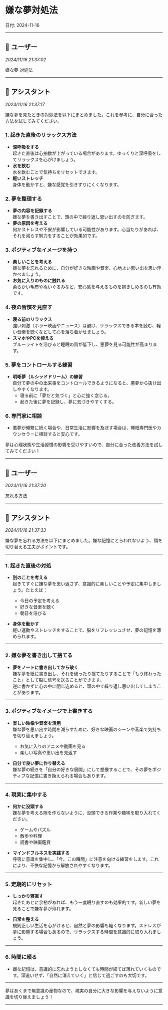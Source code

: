 # 嫌な夢対処法

日付: 2024-11-16

---

## 👤 ユーザー
*2024/11/16 21:37:02*

嫌な夢 対処法

---

## 🤖 アシスタント
*2024/11/16 21:37:17*

嫌な夢を見たときの対処法を以下にまとめました。これを参考に、自分に合った方法を試してみてください。

### 1. **起きた直後のリラックス方法**
   - **深呼吸をする**  
     起きた直後は心拍数が上がっている場合があります。ゆっくりと深呼吸をしてリラックスを心がけましょう。
   - **水を飲む**  
     水を飲むことで気持ちをリセットできます。
   - **軽いストレッチ**  
     身体を動かすと、嫌な感覚を引きずりにくくなります。

### 2. **夢を整理する**
   - **夢の内容を記録する**  
     嫌な夢を書き出すことで、頭の中で繰り返し思い出すのを防ぎます。
   - **夢の原因を考える**  
     何かストレスや不安が影響している可能性があります。心当たりがあれば、それを減らす努力をすることが効果的です。

### 3. **ポジティブなイメージを持つ**
   - **楽しいことを考える**  
     嫌な夢を忘れるために、自分が好きな映画や音楽、心地よい思い出を思い浮かべましょう。
   - **お気に入りのものに触れる**  
     柔らかい毛布やぬいぐるみなど、安心感を与えるものを抱きしめるのも有効です。

### 4. **夜の習慣を見直す**
   - **寝る前のリラックス**  
     強い刺激（ホラー映画やニュース）は避け、リラックスできる本を読む、軽い音楽を聴くなどして心を落ち着かせましょう。
   - **スマホやPCを控える**  
     ブルーライトを浴びると睡眠の質が低下し、悪夢を見る可能性が高まります。

### 5. **夢をコントロールする練習**
   - **明晰夢（ルシッドドリーム）の練習**  
     自分で夢の中の出来事をコントロールできるようになると、悪夢から抜け出しやすくなります。  
     - 寝る前に「夢だと気づく」と心に強く念じる。
     - 起きた後に夢を記録し、夢に気づきやすくする。

### 6. **専門家に相談**
   - 悪夢が頻繁に続く場合や、日常生活に影響を及ぼす場合は、睡眠専門医やカウンセラーに相談すると安心です。

夢は心理状態や生活習慣の影響を受けやすいので、自分に合った改善方法を試してみてください！

---

## 👤 ユーザー
*2024/11/16 21:37:20*

忘れる方法

---

## 🤖 アシスタント
*2024/11/16 21:37:33*

嫌な夢を忘れる方法を以下にまとめました。嫌な記憶にとらわれないよう、頭を切り替える工夫がポイントです。

---

### **1. 起きた直後の対処**
- **別のことを考える**  
  起きてすぐに嫌な夢を思い返さず、意識的に楽しいことや予定に集中しましょう。たとえば：
  - 今日の予定を考える  
  - 好きな音楽を聴く  
  - 朝日を浴びる

- **身体を動かす**  
  軽い運動やストレッチをすることで、脳をリフレッシュさせ、夢の記憶を薄められます。

---

### **2. 嫌な夢を書き出して捨てる**
- **夢をノートに書き出してから破く**  
  嫌な夢を紙に書き出し、それを破ったり捨てたりすることで「もう終わったこと」として脳に信号を送ることができます。  
  逆に書かずに心の中に閉じ込めると、頭の中で繰り返し思い出してしまうことがあります。

---

### **3. ポジティブなイメージで上書きする**
- **楽しい映像や音楽を活用**  
  嫌な夢を思い出す時間を減らすために、好きな映画のシーンや音楽で気持ちを切り替えましょう。  
  - お気に入りのアニメや動画を見る  
  - 楽しい写真や思い出を見返す

- **自分で良い夢に作り替える**  
  嫌な夢の続きを「自分の好きな展開」にして想像することで、その夢をポジティブな記憶に書き換えられる場合もあります。

---

### **4. 現実に集中する**
- **何かに没頭する**  
  嫌な夢を考える隙を作らないように、没頭できる作業や趣味を取り入れてください。  
  - ゲームやパズル  
  - 散歩や料理  
  - 読書や映画鑑賞

- **マインドフルネスを実践する**  
  呼吸に意識を集中し、「今、この瞬間」に注意を向ける練習をします。これにより、不快な記憶から解放されやすくなります。

---

### **5. 定期的にリセット**
- **しっかり寝直す**  
  起きたあとに余裕があれば、もう一度眠り直すのも効果的です。新しい夢を見ることで嫌な夢が薄れます。

- **日常を整える**  
  規則正しい生活を心がけると、自然と夢の影響も軽くなります。ストレスが夢に影響する場合もあるので、リラックスする時間を意識的に取り入れましょう。

---

### **6. 時間に頼る**
- 嫌な記憶は、意識的に忘れようとしなくても時間が経てば薄れていくものです。深追いせず、「自然に消えていく」と信じて過ごすのも大切です。

---

夢はあくまで無意識の産物なので、現実の自分に大きな影響を与えないように意識を切り替えましょう！

---
